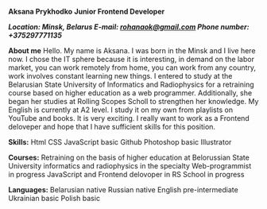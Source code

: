 **Aksana Prykhodko**
**Junior Frontend Developer**

_**Location: Minsk, Belarus
E-mail: rohanaok@gmail.com
Phone number: +375297771135**_

**About me**
Hello. My name is Aksana. I was born in the Minsk and I live here now. I chose the IT sphere because it is interesting, in demand on the labor market, you can work remotely from home, you can work from any country, work involves constant learning new things. I entered to study at the Belarusian State University of Informatics and Radiophysics for a retraining course based on higher education as a web programmer. Additionally, she began her studies at Rolling Scopes Scholl to strengthen her knowledge.
My English is currently at A2 level. I study it on my own from playlists on YouTube and books. It is very exciting. I really want to work as a Frontend deloveper and hope that I have sufficient skills for this position. 

**Skills:**
Html
CSS
JavaScript basic
Github
Photoshop basic
Illustrator 

**Courses:**
Retraining on the basis of higher education at Belorussian State University informatics and radiophysics in the specialty Web-programmist in progress 
JavaScript and Frontend delovoper in RS School in progress 

**Languages:**
Belarusian native 
Russian native 
English pre-intermediate
Ukrainian basic
Polish basic

